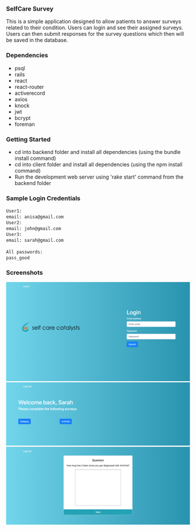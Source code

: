 ### SelfCare Survey

This is a simple application designed to allow patients to answer surveys related to their condition. Users can login and see their assigned surveys.
Users can then submit responses for the survey questions which then will be saved in the database.

### Dependencies

- psql
- rails
- react
- react-router
- activerecord
- axios
- knock
- jwt
- bcrypt
- foreman

### Getting Started

- cd into backend folder and install all dependencies (using the bundle install command)
- cd into client folder and install all dependencies (using the npm install command)
- Run the development web server using 'rake start' command from the backend folder

### Sample Login Credentials

```
User1:
email: anisa@gmail.com
User2:
email: john@gmail.com
User3:
email: sarah@gmail.com

All passwords:
pass_good
```

### Screenshots

!["Screenshot of login page"](https://github.com/anisa114/React-Rails/blob/master/docs/login.png)
!["Screenshot of home page "](https://github.com/anisa114/React-Rails/blob/master/docs/home.png)
!["Screenshot of survey page "](https://github.com/anisa114/React-Rails/blob/master/docs/survey.png)

```

```
